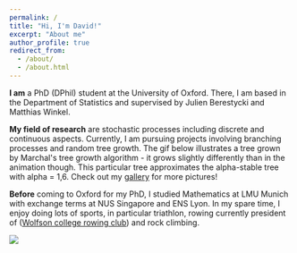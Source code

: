 ```yaml
---
permalink: /
title: "Hi, I'm David!"
excerpt: "About me"
author_profile: true
redirect_from: 
  - /about/
  - /about.html
---
```


**I am** a PhD (DPhil) student at the University of Oxford. There, I am based in the Department of Statistics and supervised by Julien Berestycki and Matthias Winkel. 

**My field of research** are stochastic processes including discrete and continuous aspects. Currently, I am pursuing projects involving branching processes and random tree growth. The gif below illustrates a tree grown by Marchal's tree growth algorithm - it grows slightly differently than in the animation though. This particular tree approximates the alpha-stable tree with alpha = 1,6. Check out my [gallery](/gallery) for more pictures!

**Before** coming to Oxford for my PhD, I studied Mathematics at LMU Munich with exchange terms at NUS Singapore and ENS Lyon. In my spare time, I enjoy doing lots of sports, in particular triathlon, rowing currently president of (<a href="https://www.wolfsonrowing.org">Wolfson college rowing club</a>) and rock climbing.

<img src="/files/marchal.gif" /> 